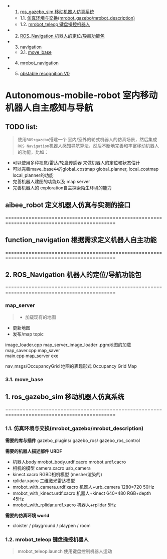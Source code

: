 <!-- vscode-markdown-toc -->
* 1. [ros_gazebo_sim 移动机器人仿真系统](#ros_gazebo_sim)
	* 1.1. [仿真环境与交换(mrobot_gazebo/mrobot_description)](#mrobot_gazebomrobot_description)
	* 1.2. [mrobot_teleop  键盘操控机器人](#mrobot_teleop)
* 2. [ROS_Navigation 机器人的定位/导航功能包](#ROS_Navigation)
* 3. [navigation](#navigation)
	* 3.1. [move_base](#move_base)
* 4. [mrobot_navigation](#mrobot_navigation)
* 5. [obstable recognition V0](#obstablerecognitionV0)

<!-- vscode-markdown-toc-config
	numbering=true
	autoSave=true
	/vscode-markdown-toc-config -->
<!-- /vscode-markdown-toc -->



# Autonomous-mobile-robot 室内移动机器人自主感知与导航

## TODO list:
> 使用`ROS+gazebo`搭建一个 室内/室外的轮式机器人的仿真场景，然后集成`ROS Navigation`机器人感知导航算法，然后不断地完善和丰富移动机器人的功能，比如：
- 可以使用多种视觉/雷达/轮盘传感器 来做机器人的定位和状态估计
- 可以完善mave_base中的global_costmap global_planner, local_costmap local_planner的功能
- 完善机器人建图的功能以及 map server
- 完善机器人的 exploration自主探索陌生环境的能力



## aibee_robot 定义机器人仿真与实测的接口
============================================================================================



## function_navigation 根据需求定义机器人自主功能
============================================================================================




##  2. <a name='ROS_Navigation'></a>ROS_Navigation 机器人的定位/导航功能包
============================================================================================

 ### map_server
 
 > - 加载现有的地图  
   - 更新地图  
   - 发布/map topic



image_loader.cpp   map_server_image_loader .pgm地图的加载
map_saver.cpp	   map_saver  
main.cpp    	   map_server exe  

nav_msgs/OccupancyGrid 
地图的表现形式 Occupancy Grid Map 



###  3.1. <a name='move_base'></a>move_base





##  1. <a name='ros_gazebo_sim'></a>ros_gazebo_sim 移动机器人仿真系统

============================================================================================

###  1.1. <a name='mrobot_gazebomrobot_description'></a>仿真环境与交换(mrobot_gazebo/mrobot_description)

**需要的库与插件**
gazebo_plugins/  gazebo_ros/  gazebo_ros_control  

**需要的机器人描述部件  URDF**

- 机器人body mrobot_body.urdf.cacro  mrobot.urdf.cacro   
- 相机的模型 camera.xacro  usb_camera
- kinect.xacro  RGBD相机模型 (mesher渲染的)
- rplidar.xacro 二维激光雷达模型
- mrobot_with_camera.urdf.xacro  机器人+urb_camera   1280*720 50Hz
- mrobot_with_kinect.urdf.xacro  机器人+kinect		 640*480 RGB+depth 45Hz
- mrobot_with_rplidar.urdf.xacro 机器人+rplidar      5Hz

**需要的仿真环境 world**
- cloister / playground / playpen / room

###  1.2. <a name='mrobot_teleop'></a>mrobot_teleop  键盘操控机器人

> mrobot_teleop.launch  使用键盘控制机器人运动


